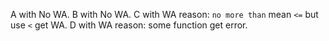 A with No WA.
B with No WA.
C with WA reason: `no more than` mean `<=` but use `<` get WA.
D with WA reason: some function get error.